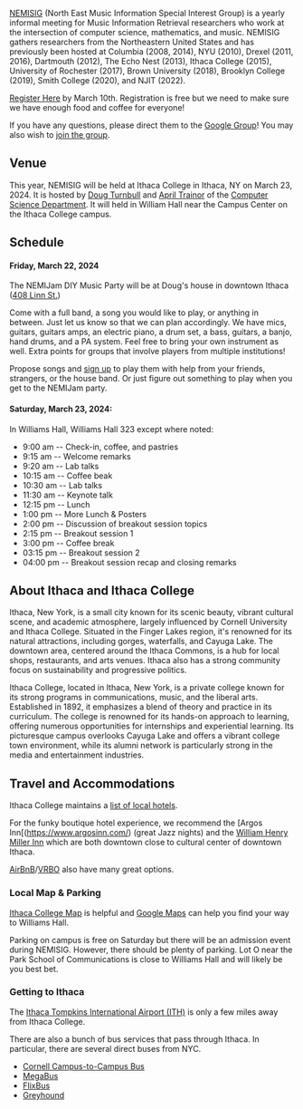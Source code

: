[NEMISIG](https://nemisig.net) (North East Music Information Special Interest Group) is a yearly informal meeting for Music Information Retrieval researchers who work at the intersection of computer science, mathematics, and music. NEMISIG gathers researchers from the Northeastern United States and has previously been hosted at Columbia (2008, 2014), NYU (2010), Drexel (2011, 2016), Dartmouth (2012), The Echo Nest (2013), Ithaca College (2015), University of Rochester (2017), Brown University (2018), Brooklyn College (2019), Smith College (2020), and NJIT (2022).

[Register Here](https://forms.gle/ENNJFbS5tbBY2PzYA) by March 10th. Registration is free but we need to make sure we have enough food and coffee for everyone!
 

If you have any questions, please direct them to the [Google Group](mailto:nemisig@googlegroups.com)! You may also wish to [join the group](https://groups.google.com/forum/#!forum/nemisig).

## Venue 

This year, NEMISIG will be held at Ithaca College in Ithaca, NY on March 23, 2024. It is hosted by [Doug Turnbull](https://dougturnbull.org/)  and [April Trainor](https://april.trainor.io/) of the [Computer Science Department](https://www.ithaca.edu/academics/school-humanities-and-sciences/computer-science). It will held in William Hall near the Campus Center on the Ithaca College campus.


## Schedule

#### Friday, March 22, 2024 
The NEMIJam DIY Music Party will be at Doug's house in downtown Ithaca ([408 Linn St.](https://www.google.com/maps/place/408+Linn+St,+Ithaca,+NY+14850/@42.4478682,-76.495143,17z/data=!3m1!4b1!4m6!3m5!1s0x89d08186e964fe8f:0x92ef9d625cab75f0!8m2!3d42.4478682!4d-76.495143!16s%2Fg%2F11c253403z?entry=ttu)) 

Come with a full band, a song you would like to play, or anything in between. Just let us know so that we can plan accordingly. We have mics, guitars, guitars amps, an electric piano, a drum set, a bass, guitars, a banjo, hand drums, and a PA system. Feel free to bring your own instrument as well. Extra points for groups that involve players from multiple institutions!

Propose songs and [sign up](https://docs.google.com/spreadsheets/d/1SFimdtwF5PN5RuhGjUGQC1h2mKQKwEOpCD8q3pHx4V0/edit?usp=sharing) to play them with help from your friends, strangers, or the house band. Or just figure out something to play when you get to the NEMIJam party.


#### Saturday, March 23, 2024:
In Williams Hall, Williams Hall 323 except where noted:

* 9:00 am -- Check-in, coffee, and pastries 
* 9:15 am -- Welcome remarks 
* 9:20 am -- Lab talks
* 10:15 am -- Coffee beak
* 10:30 am -- Lab talks
* 11:30 am -- Keynote talk
* 12:15 pm -- Lunch 
* 1:00 pm -- More Lunch & Posters  
* 2:00 pm -- Discussion of breakout session topics
* 2:15 pm -- Breakout session 1
* 3:00 pm  -- Coffee break
* 03:15 pm  -- Breakout session 2
* 04:00 pm  -- Breakout session recap and closing remarks


## About Ithaca and Ithaca College

Ithaca, New York, is a small city known for its scenic beauty, vibrant cultural scene, and academic atmosphere, largely influenced by Cornell University and Ithaca College. Situated in the Finger Lakes region, it's renowned for its natural attractions, including gorges, waterfalls, and Cayuga Lake. The downtown area, centered around the Ithaca Commons, is a hub for local shops, restaurants, and arts venues. Ithaca also has a strong community focus on sustainability and progressive politics. 

Ithaca College, located in Ithaca, New York, is a private college known for its strong programs in communications, music, and the liberal arts. Established in 1892, it emphasizes a blend of theory and practice in its curriculum. The college is renowned for its hands-on approach to learning, offering numerous opportunities for internships and experiential learning. Its picturesque campus overlooks Cayuga Lake and offers a vibrant college town environment, while its alumni network is particularly strong in the media and entertainment industries.

## Travel and Accommodations
Ithaca College maintains a [list of local hotels](https://www.ithaca.edu/orientation/family-and-supporter-resources/area-lodging).

For the funky boutique hotel experience, we recommend the [Argos Inn[(https://www.argosinn.com/) (great Jazz nights) and the [William Henry Miller Inn](https://millerinn.com/) which are both downtown close to cultural center of downtown Ithaca.

[AirBnB](https://www.airbnb.com/ithaca-ny/stays)/[VRBO](https://www.vrbo.com/vacation-rentals/usa/new-york/finger-lakes/cayuga-lake/ithaca) also have many great options.

### Local Map & Parking

[Ithaca College Map](https://map.ithaca.edu/) is helpful and 
[Google Maps](https://www.google.com/maps/place/Williams+Hall,+131+Textor+Cir,+Ithaca,+NY+14850/@42.4227246,-76.4976555,17z/data=!3m1!4b1!4m6!3m5!1s0x89d081a58d007475:0xb6edf461ec8df820!8m2!3d42.4227246!4d-76.4950752!16s%2Fg%2F1tdh089t?entry=ttu) can help you find your way to Williams Hall.

Parking on campus is free on Saturday but there will be an admission event during NEMISIG. However, there should be plenty of parking. Lot O near the Park School of Communications is close to Williams Hall and will likely be you best bet.

### Getting to Ithaca

The [Ithaca Tompkins International Airport (ITH)](https://flyithaca.com/) is only a few miles away from Ithaca College. 

There are also a bunch of bus services that pass through Ithaca. In particular, there are several direct buses from NYC.
* [Cornell Campus-to-Campus Bus](https://fcs.cornell.edu/departments/transportation-delivery-services/campus-campus-bus-service)
* [MegaBus](https://us.megabus.com/journey-planner/journeys?originId=123&destinationId=511&totalPassengers=1)
* [FlixBus](https://shop.flixbus.com/search?departureCity=c0a47c54-53ea-46dc-984b-b764fc0b2fa9&arrivalCity=99c4f86c-3ecb-11ea-8017-02437075395e&route=New+York%2C+NY-Ithaca%2C+NY&rideDate=22.03.2024&adult=1&_locale=en_US&features%5Bfeature.enable_distribusion%5D=1&features%5Bfeature.train_cities_only%5D=0&features%5Bfeature.auto_update_disabled%5D=0&features%5Bfeature.webc_search_station_suggestions_enabled%5D=0&features%5Bfeature.webc_search_limited_product_list%5D=0&features%5Bfeature.darken_page%5D=1&_sp=47d6c44f-18aa-491f-996f-c795e773ce62&_spnuid=81740b36-8732-4bbc-9be2-cbcc25a41719_1706197466373)
* [Greyhound](https://www.greyhound.com/bus/ithaca-ny)


